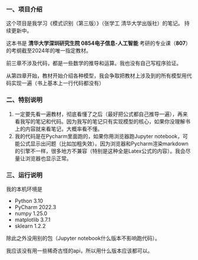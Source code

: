 ### 一、项目介绍

这个项目是我学习《模式识别（第三版）》（张学工 清华大学出版社）的笔记。
持续更新中。

这本书是 **清华大学深圳研究生院 0854电子信息-人工智能** 考研的专业课（**807**）的考纲截至2024年的唯一指定教材。

前三章不涉及代码，都是一些数学的推导和运算。我也没有自己写程序验证。

从第四章开始，教材开始介绍各种模型，我会争取把教材上涉及到的所有模型用代码实现一遍（书上基本上一行代码都没有）

### 二、特别说明

1. 一定要先看一遍教材，彻底看懂了之后（最好把公式都自己推导一遍），再来看我写的笔记和代码。因为我写的笔记只有实现模型的核心，如果你没理解书上的内容就来看笔记，大概率看不懂。
2. 我的代码是在Pycharm里面跑的，如果你用浏览器跑Jupyter notebook，可能公式显示出问题（比如加粗失效）。因为浏览器和Pycharm渲染markdown的引擎不一样，很多地方不兼容（特别是这种全是Latex公式的内容）。我会尽量让浏览器也显示正常。

### 三、运行说明

我的本机环境是
+ Python 3.10
+ PyCharm 2022.3
+ numpy 1.25.0
+ matplotlib 3.7.1
+ sklearn 1.2.2

除此之外没用别的包（Jupyter notebook什么版本不影响跑代码）。

我应该没有用一些稀奇古怪的api，所以用什么版本应该都可以。

